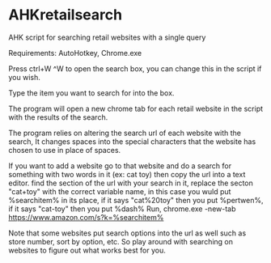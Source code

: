 # AHKretailsearch
AHK script for searching retail websites with a single query

Requirements: AutoHotkey, Chrome.exe

Press ctrl+W ^W to open the search box, you can change this in the script if you wish. 

Type the item you want to search for into the box.

The program will open a new chrome tab for each retail website in the script with the results of the search.

The program relies on altering the search url of each website with the search, It changes spaces into the special characters that the website has chosen to use in place of spaces.

If you want to add a website go to that website and do a search for something with two words in it (ex: cat toy) then copy the url into a text editor. find the section of the url with your search in it, replace the secton "cat+toy" with the correct variable name, in this case you wuld put %searchitem% in its place, if it says "cat%20toy" then you put %pertwen%, if it says "cat-toy" then you put %dash%
Run, chrome.exe -new-tab https://www.amazon.com/s?k=%searchitem%

Note that some websites put search options into the url as well such as store number, sort by option, etc. So play around with searching on websites to figure out what works best for you.
